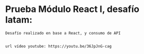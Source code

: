 # Prueba Módulo React I,  desafío latam:

    Desafío realizado en base a React, y consumo de API


    url vídeo youtube: https://youtu.be/36JpJnG-cag
